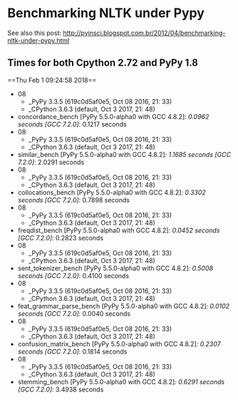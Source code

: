 
Benchmarking NLTK under Pypy
============================

See also this post: http://pyinsci.blogspot.com.br/2012/04/benchmarking-nltk-under-pypy.html

Times for both Cpython 2.72 and PyPy 1.8
----------------------------------------

==Thu Feb  1 09:24:58 2018==

* 08
    * _PyPy 3.3.5 (619c0d5af0e5, Oct 08 2016, 21: 33)
    * _CPython 3.6.3 (default, Oct  3 2017, 21: 48) 
*  concordance_bench
    [PyPy 5.5.0-alpha0 with GCC 4.8.2]_:  0.0962 seconds
    [GCC 7.2.0]_:  0.1217 seconds
* 08
    * _PyPy 3.3.5 (619c0d5af0e5, Oct 08 2016, 21: 33)
    * _CPython 3.6.3 (default, Oct  3 2017, 21: 48) 
*  similar_bench
    [PyPy 5.5.0-alpha0 with GCC 4.8.2]_:  1.1685 seconds
    [GCC 7.2.0]_:  2.0291 seconds
* 08
    * _PyPy 3.3.5 (619c0d5af0e5, Oct 08 2016, 21: 33)
    * _CPython 3.6.3 (default, Oct  3 2017, 21: 48) 
*  collocations_bench
    [PyPy 5.5.0-alpha0 with GCC 4.8.2]_:  0.3302 seconds
    [GCC 7.2.0]_:  0.7898 seconds
* 08
    * _PyPy 3.3.5 (619c0d5af0e5, Oct 08 2016, 21: 33)
    * _CPython 3.6.3 (default, Oct  3 2017, 21: 48) 
*  freqdist_bench
    [PyPy 5.5.0-alpha0 with GCC 4.8.2]_:  0.0452 seconds
    [GCC 7.2.0]_:  0.2823 seconds
* 08
    * _PyPy 3.3.5 (619c0d5af0e5, Oct 08 2016, 21: 33)
    * _CPython 3.6.3 (default, Oct  3 2017, 21: 48) 
*  sent_tokenizer_bench
    [PyPy 5.5.0-alpha0 with GCC 4.8.2]_:  0.5008 seconds
    [GCC 7.2.0]_:  0.4100 seconds
* 08
    * _PyPy 3.3.5 (619c0d5af0e5, Oct 08 2016, 21: 33)
    * _CPython 3.6.3 (default, Oct  3 2017, 21: 48) 
*  feat_grammar_parse_bench
    [PyPy 5.5.0-alpha0 with GCC 4.8.2]_:  0.0102 seconds
    [GCC 7.2.0]_:  0.0040 seconds
* 08
    * _PyPy 3.3.5 (619c0d5af0e5, Oct 08 2016, 21: 33)
    * _CPython 3.6.3 (default, Oct  3 2017, 21: 48) 
*  confusion_matrix_bench
    [PyPy 5.5.0-alpha0 with GCC 4.8.2]_:  0.2307 seconds
    [GCC 7.2.0]_:  0.1814 seconds
* 08
    * _PyPy 3.3.5 (619c0d5af0e5, Oct 08 2016, 21: 33)
    * _CPython 3.6.3 (default, Oct  3 2017, 21: 48) 
*  stemming_bench
    [PyPy 5.5.0-alpha0 with GCC 4.8.2]_:  0.6291 seconds
    [GCC 7.2.0]_:  3.4938 seconds
